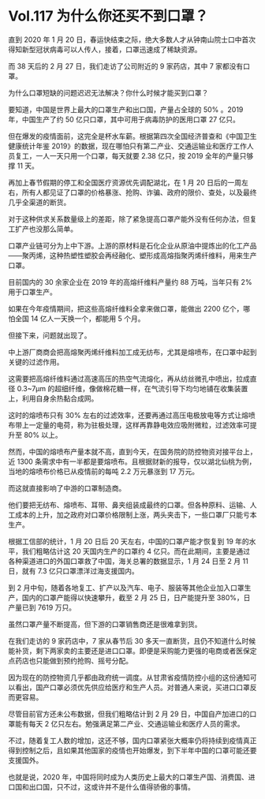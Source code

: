 # Vol.117 为什么你还买不到口罩？

直到 2020 年 1 月 20 日，春运快结束之际，绝大多数人才从钟南山院士口中首次得知新型冠状病毒可以人传人，接着，口罩迅速成了稀缺资源。



而 38 天后的 2 月 27 日，我们走访了公司附近的 9 家药店，其中 7 家都没有口罩。



为什么口罩短缺的问题迟迟无法解决？你什么时候才能买到口罩？



要知道，中国是世界上最大的口罩生产和出口国，产量占全球的 50% 。2019 年，中国生产了约 50 亿只口罩，其中可用于病毒防护的医用口罩 27 亿只。



但在爆发的疫情面前，这完全是杯水车薪。根据第四次全国经济普查和《中国卫生健康统计年鉴 2019》的数据，现在哪怕只有第二产业、交通运输业和医疗工作人员复工，一人一天只用一个口罩，每天就要 2.38 亿只，按 2019 全年的产量只够撑 11 天。



再加上春节假期的停工和全国医疗资源优先调配湖北，在 1 月 20 日后的一周左右，所有人都见证了口罩的价格暴涨、抢购、诈骗、政府的限价、查处，以及最终几乎全渠道的断货。



对于这种供求关系数量级上的差距，除了紧急提高口罩产能外没有任何办法，但复工扩产也没那么简单。



口罩产业链可分为上中下游。上游的原材料是石化企业从原油中提炼出的化工产品——聚丙烯，这种热塑性塑胶会再经融化、塑形成高熔指聚丙烯纤维料，用来生产口罩。



目前国内的 30 余家企业在 2019 年的高熔纤维料产量约 88 万吨，当年只有 2% 用于口罩生产。



如果在今年疫情期间，把这些高熔纤维料全拿来做口罩，能做出 2200 亿个，哪怕全国 14 亿人一天换一个，都能用 5 个月。



但接下来，问题就出现了。



中上游厂商商会把高熔聚丙烯纤维料加工成无纺布，尤其是熔喷布，在口罩中起到关键的过滤作用。



这需要把高熔纤维料通过高速高压的热空气流熔化，再从纺丝微孔中喷出，拉成直径 0.3~7µm 的超细纤维，像做棉花糖一样，在气流引导下均匀地铺在收集装置上，利用自身余热黏合成网。



这时的熔喷布只有 30% 左右的过滤效率，还要再通过高压电极放电等方式让熔喷布带上一定量的电荷，称为驻极处理，这样再靠静电效应吸附微粒，过滤效率可提升至 80% 以上。



然而，中国的熔喷布产量本就不高，直到今天，在国务院的防控物资对接平台上，近 1300 条需求中有一半都是要熔喷布。且根据财新的报导，仅以湖北仙桃为例，当地的熔喷布价格已从疫情前的每吨 2.2 万元暴涨到 17 万元。



而这就直接影响了中游的口罩制造商。



他们要把无纺布、熔喷布、耳带、鼻夹组装成最终的口罩。但各种原料、运输、人工成本的上升，加之政府对口罩价格限制上涨，两头夹击下，一些口罩厂只能亏本生产。



根据工信部的统计，1 月 20 日后 20 天左右，中国的口罩产能才恢复到 19 年的水平，我们粗略估计这 20 天国内生产的口罩约 4 亿只。而在此期间，主要是通过各种渠道进口的外国口罩救了中国，海关总署的数据显示，1 月 24 日至 2 月 11 日，就有 7.3 亿只口罩漂洋过海支援国内。



到 2 月中旬，随着各地复工、扩产以及汽车、电子、服装等其他企业加入口罩生产，国内的口罩产能得以快速攀升，截至 2 月 25 日，日产能提升至 380%，日产量已到 7619 万只。



虽然口罩产量不断提高，但下游的口罩销售商还是很难拿到货。



在我们走访的 9 家药店中，7 家从春节后 30 多天一直断货，且仍不知道什么时候能补货，剩下两家卖的主要还是进口口罩。即便是采购能力更强的电商或者医保定点药店也只能做到预约抢购、摇号分配。



因为现在的防控物资几乎都由政府统一调度。从甘肃省疫情防控小组的这份通知可以看出，国产口罩必须优先供应给医疗和生产人员。对普通人来说，买进口口罩反而更容易。



尽管目前官方还未公布数据，但我们粗略估计到 2 月 29 日，中国自产加进口的口罩能有每天 2 亿只左右。勉强满足第二产业、交通运输业和医疗人员的需求。



不过，随着复工人数的增加，这还不够，国内口罩紧张大概率仍将持续到疫情真正得到控制之后，且如果其他国家的疫情也开始爆发，到下半年中国的口罩可能还要支援国外。



也就是说，2020 年，中国将同时成为人类历史上最大的口罩生产国、消费国、进口国和出口国，只不过，这或许并不是什么值得骄傲的事情。